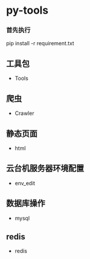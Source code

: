 # py-tools

### 首先执行
pip install -r requirement.txt

## 工具包 
* Tools

## 爬虫 
* Crawler

## 静态页面
* html

## 云台机服务器环境配置
* env_edit

## 数据库操作
* mysql

## redis
* redis





